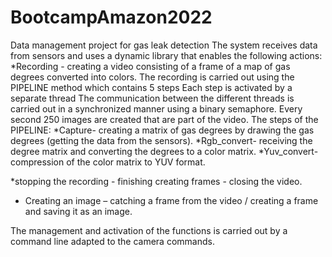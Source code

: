 # BootcampAmazon2022
Data management project for gas leak
detection
The system receives data from sensors and uses a dynamic library that
enables the following actions:
*Recording - creating a video consisting of a frame of a map of gas degrees
converted into colors.
The recording is carried out using the PIPELINE method which contains 5
steps
Each step is activated by a separate thread
The communication between the different threads is carried out in a
synchronized manner using a binary semaphore.
Every second 250 images are created that are part of the video.
The steps of the PIPELINE:
*Capture- creating a matrix of gas degrees by drawing the gas degrees
(getting the data from the sensors).
*Rgb_convert- receiving the degree matrix and converting the degrees to a
color matrix.
*Yuv_convert- compression of the color matrix to YUV format.

*stopping the recording - finishing creating frames - closing the video.
* Creating an image – catching a frame from the video / creating a frame
and saving it as an image.

The management and activation of the functions is carried out by a command
line adapted to the camera commands.
